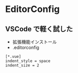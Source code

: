 # EditorConfig

## VSCode で軽く試した
- 拡張機能インストール
- .editorconfig

```
[*.vue]
indent_style = space
indent_size = 2
```

